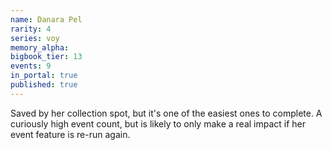 ```yaml
---
name: Danara Pel
rarity: 4
series: voy
memory_alpha:
bigbook_tier: 13
events: 9
in_portal: true
published: true
---
```


Saved by her collection spot, but it's one of the easiest ones to complete. A curiously high event count, but is likely to only make a real impact if her event feature is re-run again.
